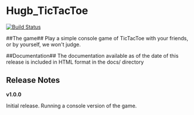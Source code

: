 # Hugb_TicTacToe
[![Build Status](https://travis-ci.org/smarties66/Hugb_TicTacToe.svg)](https://travis-ci.org/smarties66/Hugb_TicTacToe)

##The game##
Play a simple console game of TicTacToe with your friends, or by yourself, we won't judge.

##Documentation##
The documentation available as of the date of this release is included in HTML format in the docs/ directory

## Release Notes

**v1.0.0**

Initial release. Running a console version of the game.

